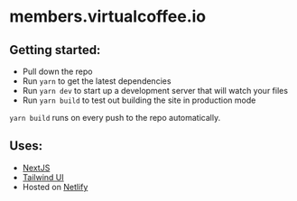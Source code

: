 # members.virtualcoffee.io

## Getting started:

- Pull down the repo
- Run `yarn` to get the latest dependencies
- Run `yarn dev` to start up a development server that will watch your files
- Run `yarn build` to test out building the site in production mode

`yarn build` runs on every push to the repo automatically.

## Uses:

- [NextJS](https://nextjs.org/docs/)
- [Tailwind UI](https://tailwindui.com)
- Hosted on [Netlify](https://www.netlify.com/)
